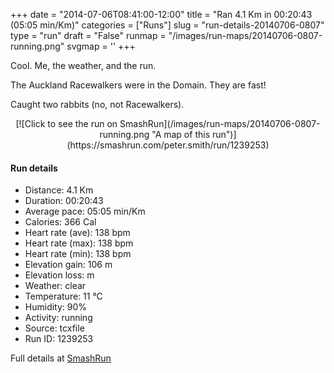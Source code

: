 +++
date = "2014-07-06T08:41:00-12:00"
title = "Ran 4.1 Km in 00:20:43 (05:05 min/Km)"
categories = ["Runs"]
slug = "run-details-20140706-0807"
type = "run"
draft = "False"
runmap = "/images/run-maps/20140706-0807-running.png"
svgmap = '<polyline points="3 46, 8 47, 19 31, 40 44, 57 47, 58 48, 61 51, 67 66, 79 69, 82 69, 88 63, 96 60, 100 52, 100 47, 94 39, 87 38, 80 41, 77 44, 76 46, 72 47, 71 46, 63 54, 58 49, 40 45, 18 31, 7 47, 0 47">'
+++

Cool. Me, the weather, and the run. 

The Auckland Racewalkers were in the Domain. They are fast!

Caught two rabbits (no, not Racewalkers). 



<!--more-->

<center>
[![Click to see the run on SmashRun](/images/run-maps/20140706-0807-running.png "A map of this run")](https://smashrun.com/peter.smith/run/1239253)
</center>

#### Run details

* Distance: 4.1 Km
* Duration: 00:20:43
* Average pace: 05:05 min/Km
* Calories: 366 Cal
* Heart rate (ave): 138 bpm
* Heart rate (max): 138 bpm
* Heart rate (min): 138 bpm
* Elevation gain: 106 m
* Elevation loss:  m
* Weather: clear
* Temperature: 11 &deg;C
* Humidity: 90%
* Activity: running
* Source: tcxfile
* Run ID: 1239253

Full details at [SmashRun](https://smashrun.com/peter.smith/run/1239253)